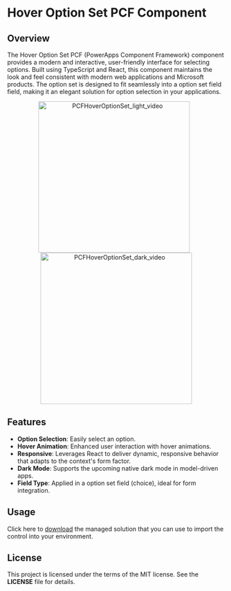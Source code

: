# Hover Option Set PCF Component

## Overview

The Hover Option Set PCF (PowerApps Component Framework) component provides a modern and interactive, user-friendly interface for selecting options. Built using TypeScript and React, this component maintains the look and feel consistent with modern web applications and Microsoft products. The option set is designed to fit seamlessly into a option set field field, making it an elegant solution for option selection in your applications.

<p align="center">
  <img src="https://github.com/user-attachments/assets/1f064e7b-6457-4bfc-83fb-a384c3f82a42" alt="PCFHoverOptionSet_light_video" width="350" style="margin-right: 10px;"/>
  <img src="https://github.com/user-attachments/assets/70dcb82b-9405-44fa-a9d3-26246617e2de" alt="PCFHoverOptionSet_dark_video" width="350"/>
</p>

## Features

- **Option Selection**: Easily select an option.
- **Hover Animation**: Enhanced user interaction with hover animations.
- **Responsive**: Leverages React to deliver dynamic, responsive behavior that adapts to the context's form factor.
- **Dark Mode**: Supports the upcoming native dark mode in model-driven apps.
- **Field Type**: Applied in a option set field (choice), ideal for form integration.

## Usage

Click here to [download](https://github.com/nunosubtil/pcf-hover-option-set/releases/tag/v1.0.0.1) the managed solution that you can use to import the control into your environment.

## License

This project is licensed under the terms of the MIT license. See the **LICENSE** file for details.
